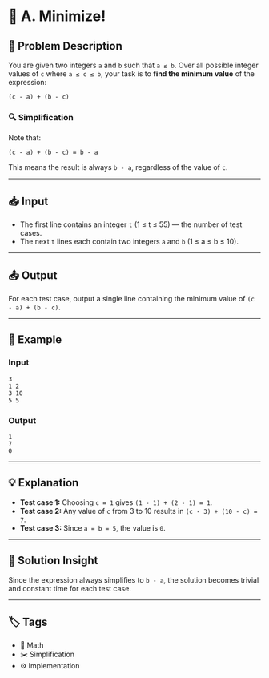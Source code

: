 # 🔢 A. Minimize!

## 🧠 Problem Description

You are given two integers `a` and `b` such that `a ≤ b`. Over all possible integer values of `c` where `a ≤ c ≤ b`, your task is to **find the minimum value** of the expression:

```
(c - a) + (b - c)
```

### 🔍 Simplification

Note that:
```
(c - a) + (b - c) = b - a
```

This means the result is always `b - a`, regardless of the value of `c`.

---

## 📥 Input

- The first line contains an integer `t` (1 ≤ t ≤ 55) — the number of test cases.
- The next `t` lines each contain two integers `a` and `b` (1 ≤ a ≤ b ≤ 10).

---

## 📤 Output

For each test case, output a single line containing the minimum value of `(c - a) + (b - c)`.

---

## 📘 Example

### Input
```
3
1 2
3 10
5 5
```

### Output
```
1
7
0
```

---

## 💡 Explanation

- **Test case 1:** Choosing `c = 1` gives `(1 - 1) + (2 - 1) = 1`.
- **Test case 2:** Any value of `c` from 3 to 10 results in `(c - 3) + (10 - c) = 7`.
- **Test case 3:** Since `a = b = 5`, the value is `0`.

---

## 🧩 Solution Insight

Since the expression always simplifies to `b - a`, the solution becomes trivial and constant time for each test case.

---

## 🏷️ Tags

- 🧮 Math
- ✂️ Simplification
- ⚙️ Implementation

